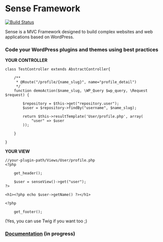 Sense Framework
=====
[![Build Status](https://travis-ci.org/Simettric/Sense.svg?branch=master)](https://travis-ci.org/Simettric/Sense)

Sense is a MVC Framework designed to build complex websites and web applications based on WordPress.

### Code your WordPress plugins and themes using best practices
 

**YOUR CONTROLLER**

    
    class TestController extends AbstractController{
        
        /**
         * @Route("/profile/{name_slug}", name="profile_detail")
         */
        function demoAction($name_slug, \WP_Query $wp_query, \Request $request) {
             
            $repository = $this->get("repository.user");
            $user = $repository->findBy("username", $name_slug);
             
            return $this->resultTemplate('User/profile.php', array(
                "user" => $user
            ));
       
        }
   
    }
    
**YOUR VIEW**
    
    //your-plugin-path/Views/User/profile.php     
    <?php
    
        get_header();
        
        $user = senseView()->get("user");
    ?>
     
    <h1><?php echo $user->getName() ?></h1>
     
    <?php
    
        get_footer();
    
(Yes, you can use Twig if you want too ;)
    
### [Documentation](https://github.com/Simettric/Sense/blob/master/Docs/Index.md) (in progress)

